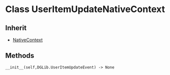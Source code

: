# Class UserItemUpdateNativeContext

## Inherit

* [NativeContext](https://github.com/graphisoft-python/Graphix/blob/dev/docs/NewDisplay/NativeContext.md)

## Methods

```
__init__(self,DGLib.UserItemUpdateEvent) -> None
```
